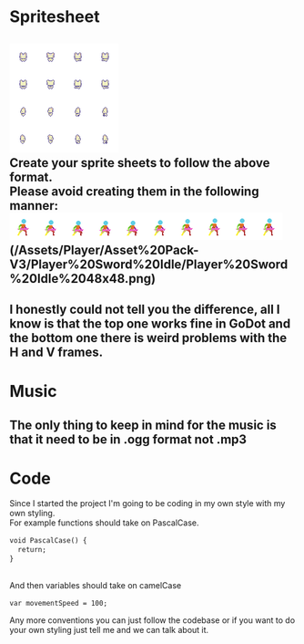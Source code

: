 # Spritesheet

![Spritesheet](/Assets/Player/Basic%20Charakter%20Spritesheet.png)
\
Create your sprite sheets to follow the above format. \
Please avoid creating them in the following manner: \
![Invalid Spritesheet](/Assets/Player/Asset%20Pack-V3/Player%20Sword%20Idle/Player%20Sword%20Idle%2048x48.png)
\
(/Assets/Player/Asset%20Pack-V3/Player%20Sword%20Idle/Player%20Sword%20Idle%2048x48.png)
---
I honestly could not tell you the difference, all I know is that the top one works fine in GoDot and the bottom one there is weird problems with the H and V frames.
---
# Music
The only thing to keep in mind for the music is that it need to be in .ogg format not .mp3
---
# Code
Since I started the project I'm going to be coding in my own style with my own styling.\
For example functions should take on PascalCase. 
```
void PascalCase() {
  return;
}
```
\
And then variables should take on camelCase
```
var movementSpeed = 100;
```
Any more conventions you can just follow the codebase or if you want to do your own styling just tell me and we can talk about it.
